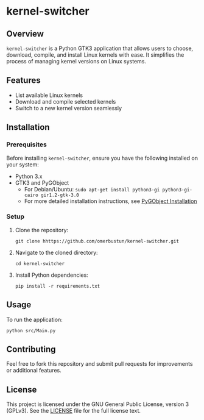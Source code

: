 # kernel-switcher

## Overview
`kernel-switcher` is a Python GTK3 application that allows users to choose, download, compile, and install Linux kernels with ease. It simplifies the process of managing kernel versions on Linux systems.

## Features
- List available Linux kernels
- Download and compile selected kernels
- Switch to a new kernel version seamlessly

## Installation

### Prerequisites
Before installing `kernel-switcher`, ensure you have the following installed on your system:
- Python 3.x
- GTK3 and PyGObject
  - For Debian/Ubuntu: `sudo apt-get install python3-gi python3-gi-cairo gir1.2-gtk-3.0`
  - For more detailed installation instructions, see [PyGObject Installation](https://pygobject.readthedocs.io/en/latest/getting_started.html)

### Setup
1. Clone the repository:
   ```
   git clone hhttps://github.com/omerbustun/kernel-switcher.git
   ```
2. Navigate to the cloned directory:
   ```
   cd kernel-switcher
   ```
3. Install Python dependencies:
   ```
   pip install -r requirements.txt
   ```

## Usage
To run the application:
```
python src/Main.py
```

## Contributing
Feel free to fork this repository and submit pull requests for improvements or additional features.

## License
This project is licensed under the GNU General Public License, version 3 (GPLv3). See the [LICENSE](LICENSE) file for the full license text.